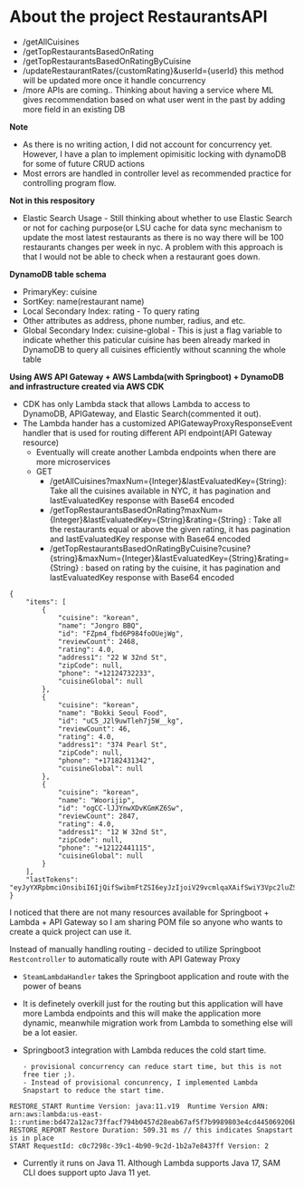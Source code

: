 # About the project RestaurantsAPI

- /getAllCuisines
- /getTopRestaurantsBasedOnRating
- /getTopRestaurantsBasedOnRatingByCuisine
- /updateRestaurantRates/{customRating}&userId={userId} this method will be updated more once it handle concurrency
- /more APIs are coming.. Thinking about having a service where ML gives recommendation based on what user went in the past by adding more field in an existing DB


**Note**
- As there is no writing action, I did not account for concurrency yet. However, I have a plan to implement opimisitic locking with dynamoDB for some of future CRUD actions
- Most errors are handled in controller level as recommended practice for controlling program flow.

**Not in this respository**
- Elastic Search Usage - Still thinking about whether to use Elastic Search or not for caching purpose(or LSU cache for data sync mechanism to update the most latest restaurants as there is no way there will be 100 restaurants changes per week in nyc. A problem with this approach is that I would not be able to check when a restaurant goes down.

**DynamoDB table schema**
- PrimaryKey: cuisine
- SortKey: name(restaurant name)
- Local Secondary Index: rating - To query rating 
- Other attributes as address, phone number, radius, and etc. 
- Global Secondary Index: cuisine-global - This is just a flag variable to indicate whether this paticular cuisine has been already marked in DynamoDB to query all cuisines efficiently without scanning the whole table 

**Using AWS API Gateway + AWS Lambda(with Springboot) + DynamoDB and infrastructure created via AWS CDK**

- CDK has only Lambda stack that allows Lambda to access to DynamoDB, APIGateway, and Elastic Search(commented it out).
- The Lambda hander has a customized APIGatewayProxyResponseEvent handler that is used for routing different API endpoint(API Gateway resource) 
   - Eventually will create another Lambda endpoints when there are more microservices 
   - GET 
      - /getAllCuisines?maxNum={Integer}&lastEvaluatedKey={String}: Take all the cuisines available in NYC, it has pagination and lastEvaluatedKey response with Base64 encoded
      - /getTopRestaurantsBasedOnRating?maxNum={Integer}&lastEvaluatedKey={String}&rating={String} : Take all the restaurants equal or above the given rating, it has pagination and lastEvaluatedKey response with Base64 encoded
      - /getTopRestaurantsBasedOnRatingByCuisine?cusine?{string}&maxNum={Integer}&lastEvaluatedKey={String}&rating={String} : based on rating by the cuisine, it has pagination and lastEvaluatedKey response with Base64 encoded
      
```
{
    "items": [
        {
            "cuisine": "korean",
            "name": "Jongro BBQ",
            "id": "FZpm4_fbd6P984foOUejWg",
            "reviewCount": 2468,
            "rating": 4.0,
            "address1": "22 W 32nd St",
            "zipCode": null,
            "phone": "+12124732233",
            "cuisineGlobal": null
        },
        {
            "cuisine": "korean",
            "name": "Bokki Seoul Food",
            "id": "uC5_J2l9uwTleh7j5W__kg",
            "reviewCount": 46,
            "rating": 4.0,
            "address1": "374 Pearl St",
            "zipCode": null,
            "phone": "+17182431342",
            "cuisineGlobal": null
        },
        {
            "cuisine": "korean",
            "name": "Woorijip",
            "id": "ogCC-lJJYnwXDvKGmKZ6Sw",
            "reviewCount": 2847,
            "rating": 4.0,
            "address1": "12 W 32nd St",
            "zipCode": null,
            "phone": "+12122441115",
            "cuisineGlobal": null
        }
    ],
    "lastTokens": "eyJyYXRpbmciOnsibiI6IjQifSwibmFtZSI6eyJzIjoiV29vcmlqaXAifSwiY3Vpc2luZSI6eyJzIjoia29yZWFuIn19"
}
```


I noticed that there are not many resources available for Springboot + Lambda + API Gateway so I am sharing POM file so anyone who wants to create a quick project can use it. 

Instead of manually handling routing - decided to utilize Springboot `Restcontroller` to automatically route with API Gateway Proxy 
- `SteamLambdaHandler` takes the Springboot application and route with the power of beans
- It is definetely overkill just for the routing but this application will have more Lambda endpoints and this will make the application more dynamic, meanwhile migration work from Lambda to something else will be a lot easier. 
- Springboot3 integration with Lambda reduces the cold start time. 

      - provisional concurrency can reduce start time, but this is not free tier ;).
      - Instead of provisional concunrency, I implemented Lambda Snapstart to reduce the start time.

```
RESTORE_START Runtime Version: java:11.v19	Runtime Version ARN: arn:aws:lambda:us-east-1::runtime:bd472a12ac73ffacf794b0457d28eab67af5f7b9989803e4cd445069206b06b2
RESTORE_REPORT Restore Duration: 509.31 ms // this indicates Snapstart is in place 
START RequestId: c0c7298c-39c1-4b90-9c2d-1b2a7e8437ff Version: 2
```

- Currently it runs on Java 11. Although Lambda supports Java 17, SAM CLI does support upto Java 11 yet.
